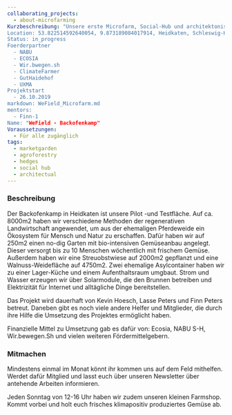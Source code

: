 ```yaml
---
collaborating_projects:
  - about-microfarming
Kurzbeschreibung: "Unsere erste Microfarm, Social-Hub und architektonischer Entfaltungsraum. Von hier aus haben wir unsere Mission gestartet, Microfarming für jeden zu ermöglichen. Lerne hier mehr über das Projekt.
Location: 53.822514592640054, 9.873189084017914, Heidkaten, Schleswig-Holstein, DE
Status: in_progress
Foerderpartner
  - NABU 
  - ECOSIA 
  - Wir.bwegen.sh
  - ClimateFarmer
  - GutHaidehof
  - UXMA
Projektstart
  - 26.10.2019
markdown: WeField_Microfarm.md
mentors:
  - Finn-1
Name: "WeField - Backofenkamp"
Voraussetzungen:
  - Für alle zugänglich
tags:
  - marketgarden
  - agroforestry
  - hedges
  - social hub
  - architectual 
---
```


### Beschreibung

Der Backofenkamp in Heidkaten ist unsere Pilot -und Testfläche. Auf ca. 8000m2 haben wir verschiedene Methoden der regenerativen Landwirtschaft angewendet, um aus der ehemaligen Pferdeweide ein Ökosystem für Mensch und Natur zu erschaffen.
Dafür haben wir auf 250m2 einen no-dig Garten mit bio-intensiven Gemüseanbau angelegt. Dieser versorgt bis zu 10 Menschen wöchentlich mit frischem Gemüse. 
Außerdem haben wir eine Streuobstwiese auf 2000m2 gepflanzt und eine Walnuss-Weidefläche auf 4750m2. Zwei ehemalige Asylcontainer haben wir zu einer Lager-Küche und einem Aufenthaltsraum umgbaut. Strom und Wasser erzeugen wir über Solarmodule, die den Brunnen betreiben und Elektrizität für Internet und alltägliche Dinge bereitstellen. 

Das Projekt wird dauerhaft von Kevin Hoesch, Lasse Peters und Finn Peters betreut. Daneben gibt es noch viele andere Helfer und Mitglieder, die durch ihre Hilfe die Umsetzung des Projektes ermöglicht haben.

Finanzielle Mittel zu Umsetzung gab es dafür von: Ecosia, NABU S-H, Wir.bewegen.Sh und vielen weiteren Fördermittelgebern.


### Mitmachen

Mindestens einmal im Monat könnt ihr kommen uns auf dem Feld mithelfen. Werdet dafür Mitglied und lasst euch über unseren Newsletter über antehende Arbeiten informieren.

Jeden Sonntag von 12-16 Uhr haben wir zudem unseren kleinen Farmshop. Kommt vorbei und holt euch frisches klimapositiv produziertes Gemüse ab.




